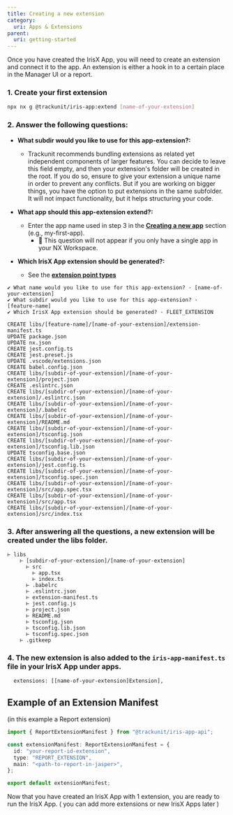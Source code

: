 ```yaml
---
title: Creating a new extension
category:
  uri: Apps & Extensions
parent:
  uri: getting-started
---
```


Once you have created the IrisX App, you will need to create an extension and connect it to the app. An extension is either a hook in to a certain place in the Manager UI or a report.

### 1. Create your first extension

```bash
npx nx g @trackunit/iris-app:extend [name-of-your-extension]
```

### 2. Answer the following questions:

- **What subdir would you like to use for this app-extension?:**
  - Trackunit recommends bundling extensions as related yet independent components of larger features. You can decide to leave this field empty, and then your extension's folder will be created in the root. If you do so, ensure to give your extension a unique name in order to prevent any conflicts. But if you are working on bigger things, you have the option to put extensions in the same subfolder. It will not impact functionality, but it helps structuring your code.
- **What app should this app-extension extend?:**

  - Enter the app name used in step 3 in the **[Creating a new app](https://developers.trackunit.com/docs/creating-a-new-app)** section (e.g., my-first-app).
    - 📌 This question will not appear if you only have a single app in your NX Workspace.

- **Which IrisX App extension should be generated?:**

  - See the **[extension point types](https://developers.trackunit.com/docs/extension-points)**

```
✔ What name would you like to use for this app-extension? · [name-of-your-extension]
✔ What subdir would you like to use for this app-extension? · [feature-name]
✔ Which IrisX App extension should be generated? · FLEET_EXTENSION

CREATE libs/[feature-name]/[name-of-your-extension]/extension-manifest.ts
UPDATE package.json
UPDATE nx.json
CREATE jest.config.ts
CREATE jest.preset.js
UPDATE .vscode/extensions.json
CREATE babel.config.json
CREATE libs/[subdir-of-your-extension]/[name-of-your-extension]/project.json
CREATE .eslintrc.json
CREATE libs/[subdir-of-your-extension]/[name-of-your-extension]/.eslintrc.json
CREATE libs/[subdir-of-your-extension]/[name-of-your-extension]/.babelrc
CREATE libs/[subdir-of-your-extension]/[name-of-your-extension]/README.md
CREATE libs/[subdir-of-your-extension]/[name-of-your-extension]/tsconfig.json
CREATE libs/[subdir-of-your-extension]/[name-of-your-extension]/tsconfig.lib.json
UPDATE tsconfig.base.json
CREATE libs/[subdir-of-your-extension]/[name-of-your-extension]/jest.config.ts
CREATE libs/[subdir-of-your-extension]/[name-of-your-extension]/tsconfig.spec.json
CREATE libs/[subdir-of-your-extension]/[name-of-your-extension]/src/app.spec.tsx
CREATE libs/[subdir-of-your-extension]/[name-of-your-extension]/src/app.tsx
CREATE libs/[subdir-of-your-extension]/[name-of-your-extension]/src/index.tsx
```

### 3. After answering all the questions, a new extension will be created under the libs folder.

```
⊢ libs
	⊢ [subdir-of-your-extension]/[name-of-your-extension]
      ⊢ src
        ⊢ app.tsx
        ⊢ index.ts
      ⊢ .babelrc
      ⊢ .eslintrc.json
      ⊢ extension-manifest.ts
      ⊢ jest.config.js
      ⊢ project.json
      ⊢ README.md
      ⊢ tsconfig.json
      ⊢ tsconfig.lib.json
      ⊢ tsconfig.spec.json
    ⊢ .gitkeep
```

### 4. The new extension is also added to the `iris-app-manifest.ts` file in your IrisX App under apps.

```
  extensions: [[name-of-your-extension]Extension],
```

## Example of an Extension Manifest

(in this example a Report extension)

```ts
import { ReportExtensionManifest } from "@trackunit/iris-app-api";

const extensionManifest: ReportExtensionManifest = {
  id: "your-report-id-extension",
  type: "REPORT_EXTENSION",
  main: "<path-to-report-in-jasper>",
};

export default extensionManifest;
```

Now that you have created an IrisX App with 1 extension, you are ready to run the IrisX App.
( you can add more extensions or new IrisX Apps later )
